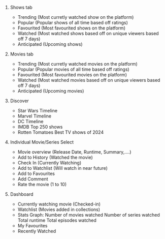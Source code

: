 1. Shows tab
    - Trending (Most curretly watched show on the platform)
    - Popular (Popular shows of all time based off ratings)
    - Favourited (Most favourited shows on the platform)
    - Watched (Most watched shows based off on unique viewers based off 7 days)
    - Anticipated (Upcoming shows)

2. Movies tab
    - Trending (Most curretly watched movies on the platform)
    - Popular (Popular movies of all time based off ratings)
    - Favourited (Most favourited movies on the platform)
    - Watched (Most watched movies based off on unique viewers based off 7 days)
    - Anticipated (Upcoming movies)

3. Discover
    - Star Wars Timeline
    - Marvel Timeline
    - DC Timeline
    - IMDB Top 250 shows
    - Rotten Tomatoes Best TV shows of 2024

4. Individual Movie/Series Select
    - Movie overview (Release Date, Runtime, Summary,....)
    - Add to History (Watched the movie)
    - Check In (Currently Watching)
    - Add to Watchlist (Will watch in near future)
    - Add to Favourites
    - Add Comment
    - Rate the movie (1 to 10)

5. Dashboard
    - Currently watching movie (Checked-in)
    - Watchlist (Movies added in collections)
    - Stats Graph:
        Number of movies watched
        Number of series watched
        Total runtime
        Total episodes watched
    - My Favourites
    - Recently Watched